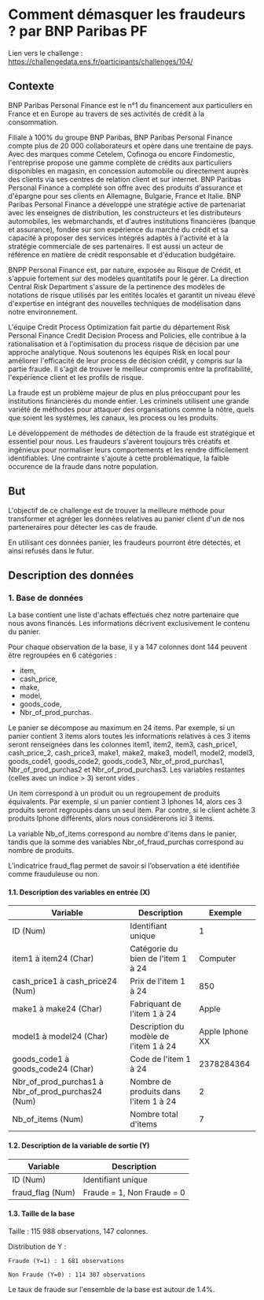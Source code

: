 # Comment démasquer les fraudeurs ? par BNP Paribas PF 

Lien vers le challenge : https://challengedata.ens.fr/participants/challenges/104/

## Contexte

BNP Paribas Personal Finance est le n°1 du financement aux particuliers en France et en Europe au travers de ses activités de crédit à la consommation.

Filiale à 100% du groupe BNP Paribas, BNP Paribas Personal Finance compte plus de 20 000 collaborateurs et opère dans une trentaine de pays. Avec des marques comme Cetelem, Cofinoga ou encore Findomestic, l'entreprise propose une gamme complète de crédits aux particuliers disponibles en magasin, en concession automobile ou directement auprès des clients via ses centres de relation client et sur internet. BNP Paribas Personal Finance a complété son offre avec des produits d'assurance et d'épargne pour ses clients en Allemagne, Bulgarie, France et Italie. BNP Paribas Personal Finance a développé une stratégie active de partenariat avec les enseignes de distribution, les constructeurs et les distributeurs automobiles, les webmarchands, et d'autres institutions financières (banque et assurance), fondée sur son expérience du marché du crédit et sa capacité à proposer des services intégrés adaptés à l'activité et à la stratégie commerciale de ses partenaires. Il est aussi un acteur de référence en matière de crédit responsable et d'éducation budgétaire.

BNPP Personal Finance est, par nature, exposée au Risque de Crédit, et s'appuie fortement sur des modèles quantitatifs pour le gérer. La direction Central Risk Department s'assure de la pertinence des modèles de notations de risque utilisés par les entités locales et garantit un niveau élevé d'expertise en intégrant des nouvelles techniques de modélisation dans notre environnement.

L'équipe Credit Process Optimization fait partie du département Risk Personal Finance Credit Decision Process and Policies, elle contribue à la rationalisation et à l'optimisation du process risque de décision par une approche analytique. Nous soutenons les équipes Risk en local pour améliorer l'efficacité de leur process de décision crédit, y compris sur la partie fraude. Il s'agit de trouver le meilleur compromis entre la profitabilité, l'expérience client et les profils de risque.

La fraude est un problème majeur de plus en plus préoccupant pour les institutions financières du monde entier. Les criminels utilisent une grande variété de méthodes pour attaquer des organisations comme la nôtre, quels que soient les systèmes, les canaux, les process ou les produits.

Le développement de méthodes de détection de la fraude est stratégique et essentiel pour nous. Les fraudeurs s'avèrent toujours très créatifs et ingénieux pour normaliser leurs comportements et les rendre difficilement identifiables. Une contrainte s'ajoute à cette problématique, la faible occurence de la fraude dans notre population.

## But

L'objectif de ce challenge est de trouver la meilleure méthode pour transformer et agréger les données relatives au panier client d'un de nos parteneraires pour détecter les cas de fraude.

En utilisant ces données panier, les fraudeurs pourront être détectés, et ainsi refusés dans le futur.

## Description des données

### 1. Base de données

La base contient une liste d'achats effectués chez notre partenaire que nous avons financés. Les informations décrivent exclusivement le contenu du panier.

Pour chaque observation de la base, il y a 147 colonnes dont 144 peuvent être regroupées en 6 catégories :

- item,
- cash_price,
- make,
- model,
- goods_code,
- Nbr_of_prod_purchas.

Le panier se décompose au maximum en 24 items. Par exemple, si un panier contient 3 items alors toutes les informations relatives à ces 3 items seront renseignées dans les colonnes item1, item2, item3, cash_price1, cash_price_2, cash_price3, make1, make2, make3, model1, model2, model3, goods_code1, goods_code2, goods_code3, Nbr_of_prod_purchas1, Nbr_of_prod_purchas2 et Nbr_of_prod_purchas3. Les variables restantes (celles avec un indice > 3) seront vides .

Un item correspond à un produit ou un regroupement de produits équivalents. Par exemple, si un panier contient 3 Iphones 14, alors ces 3 produits seront regroupés dans un seul item. Par contre, si le client achète 3 produits Iphone différents, alors nous considèrerons ici 3 items.

La variable Nb_of_items correspond au nombre d'items dans le panier, tandis que la somme des variables Nbr_of_fraud_purchas correspond au nombre de produits.

L’indicatrice fraud_flag permet de savoir si l’observation a été identifiée comme frauduleuse ou non.

#### 1.1. Description des variables en entrée (X)
|Variable 	|Description 	|Exemple    |
|-----------|---------------|----------------------------------------------------------------------|
|ID (Num) 	|Identifiant unique| 	1|
|item1 à item24 (Char)|Catégorie du bien de l'item 1 à 24 |Computer|
|cash_price1 à cash_price24 (Num)|Prix de l'item 1 à 24 |850|
|make1 à make24 (Char)|	Fabriquant de l'item 1 à 24|Apple|
|model1 à model24 (Char)|Description du modèle de l'item 1 à 24 |Apple Iphone XX|
|goods_code1 à goods_code24 (Char)|Code de l'item 1 à 24|2378284364|
|Nbr_of_prod_purchas1 à Nbr_of_prod_purchas24 (Num)|Nombre de produits dans l'item 1 à 24|2|
|Nb_of_items (Num) |Nombre total d'items|7|

#### 1.2. Description de la variable de sortie (Y)
|Variable|Description|
|-----------|---------------|
|ID (Num) |	Identifiant unique|
|fraud_flag (Num) |	Fraude = 1, Non Fraude = 0|


#### 1.3. Taille de la base

Taille : 115 988 observations, 147 colonnes.

Distribution de Y :

    Fraude (Y=1) : 1 681 observations

    Non Fraude (Y=0) : 114 307 observations

Le taux de fraude sur l'ensemble de la base est autour de 1.4%.
		

